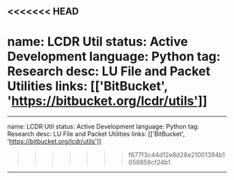 <<<<<<< HEAD
---
name: LCDR Util
status: Active Development
language: Python
tag: Research
desc: LU File and Packet Utilities
links: [['BitBucket', 'https://bitbucket.org/lcdr/utils']]
=======
---
name: LCDR Util
status: Active Development
language: Python
tag: Research
desc: LU File and Packet Utilities
links: [['BitBucket', 'https://bitbucket.org/lcdr/utils']]
>>>>>>> f677f3c44d12e8d28e21001394b1058858cf24b1
---